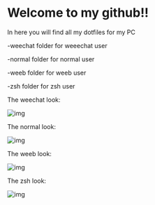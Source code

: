 # Welcome to my github!!

In here you will find all my dotfiles for my PC

-weechat folder for weeechat user

-normal folder for normal user

-weeb folder for weeb user

-zsh folder for zsh user

The weechat look:

![img](https://i.imgur.com/nW8vrX5.png)

The normal look:

![img](https://i.imgur.com/dzmpIWl.png)

The weeb look:

![img](https://i.imgur.com/QmAJjbR.png)

The zsh look:

![img](https://i.imgur.com/m5bScI6.png)

